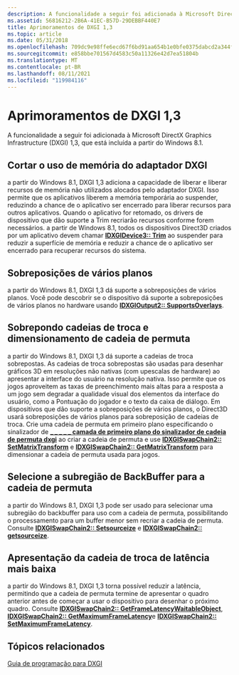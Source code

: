 ```yaml
---
description: A funcionalidade a seguir foi adicionada à Microsoft DirectX Graphics Infrastructure (DXGI) 1,3, que está incluída a partir do Windows 8.1.
ms.assetid: 56816212-2B6A-41EC-B57D-29DEBBF440E7
title: Aprimoramentos de DXGI 1,3
ms.topic: article
ms.date: 05/31/2018
ms.openlocfilehash: 709dc9e98ffe6ecd67f6bd91aa654b1e0bfe0375dabcd2a344f5b012c57dca2e
ms.sourcegitcommit: e858bbe701567d4583c50a11326e42d7ea51804b
ms.translationtype: MT
ms.contentlocale: pt-BR
ms.lasthandoff: 08/11/2021
ms.locfileid: "119984116"
---
```

# <a name="dxgi-13-improvements"></a>Aprimoramentos de DXGI 1,3

A funcionalidade a seguir foi adicionada à Microsoft DirectX Graphics Infrastructure (DXGI) 1,3, que está incluída a partir do Windows 8.1.

## <a name="trim-dxgi-adapter-memory-usage"></a>Cortar o uso de memória do adaptador DXGI

a partir do Windows 8.1, DXGI 1,3 adiciona a capacidade de liberar e liberar recursos de memória não utilizados alocados pelo adaptador DXGI. Isso permite que os aplicativos liberem a memória temporária ao suspender, reduzindo a chance de o aplicativo ser encerrado para liberar recursos para outros aplicativos. Quando o aplicativo for retomado, os drivers de dispositivo que dão suporte a Trim recriarão recursos conforme forem necessários. a partir de Windows 8.1, todos os dispositivos Direct3D criados por um aplicativo devem chamar [**IDXGIDevice3:: Trim**](/windows/desktop/api/DXGI1_3/nf-dxgi1_3-idxgidevice3-trim) ao suspender para reduzir a superfície de memória e reduzir a chance de o aplicativo ser encerrado para recuperar recursos do sistema.

## <a name="multi-plane-overlays"></a>Sobreposições de vários planos

a partir do Windows 8.1, DXGI 1,3 dá suporte a sobreposições de vários planos. Você pode descobrir se o dispositivo dá suporte a sobreposições de vários planos no hardware usando [**IDXGIOutput2:: SupportsOverlays**](/windows/desktop/api/dxgi1_3/nf-dxgi1_3-idxgioutput2-supportsoverlays).

## <a name="overlapping-swap-chains-and-swap-chain-scaling"></a>Sobrepondo cadeias de troca e dimensionamento de cadeia de permuta

a partir do Windows 8.1, DXGI 1,3 dá suporte a cadeias de troca sobrepostas. As cadeias de troca sobrepostas são usadas para desenhar gráficos 3D em resoluções não nativas (com upescalas de hardware) ao apresentar a interface do usuário na resolução nativa. Isso permite que os jogos aproveitem as taxas de preenchimento mais altas para a resposta a um jogo sem degradar a qualidade visual dos elementos da interface do usuário, como a Pontuação do jogador e o texto da caixa de diálogo. Em dispositivos que dão suporte a sobreposições de vários planos, o Direct3D usará sobreposições de vários planos para sobreposição de cadeias de troca. Crie uma cadeia de permuta em primeiro plano especificando o sinalizador de [**\_ \_ \_ \_ \_ camada de primeiro plano do sinalizador de cadeia de permuta dxgi**](/windows/win32/api/dxgi/ne-dxgi-dxgi_swap_chain_flag) ao criar a cadeia de permuta e use [**IDXGISwapChain2:: SetMatrixTransform**](/windows/desktop/api/dxgi1_3/nf-dxgi1_3-idxgiswapchain2-setmatrixtransform) e [**IDXGISwapChain2:: GetMatrixTransform**](/windows/desktop/api/dxgi1_3/nf-dxgi1_3-idxgiswapchain2-getmatrixtransform) para dimensionar a cadeia de permuta usada para jogos.

## <a name="select-backbuffer-subregion-for-swap-chain"></a>Selecione a subregião de BackBuffer para a cadeia de permuta

a partir do Windows 8.1, DXGI 1,3 pode ser usado para selecionar uma subregião do backbuffer para uso com a cadeia de permuta, possibilitando o processamento para um buffer menor sem recriar a cadeia de permuta. Consulte [**IDXGISwapChain2:: Setsourceize**](/windows/desktop/api/dxgi1_3/nf-dxgi1_3-idxgiswapchain2-setsourcesize) e [**IDXGISwapChain2:: getsourceize**](/windows/desktop/api/dxgi1_3/nf-dxgi1_3-idxgiswapchain2-getsourcesize).

## <a name="lower-latency-swap-chain-presentation"></a>Apresentação da cadeia de troca de latência mais baixa

a partir do Windows 8.1, DXGI 1,3 torna possível reduzir a latência, permitindo que a cadeia de permuta termine de apresentar o quadro anterior antes de começar a usar o dispositivo para desenhar o próximo quadro. Consulte [**IDXGISwapChain2:: GetFrameLatencyWaitableObject**](/windows/desktop/api/dxgi1_3/nf-dxgi1_3-idxgiswapchain2-getframelatencywaitableobject), [**IDXGISwapChain2:: GetMaximumFrameLatency**](/windows/desktop/api/dxgi1_3/nf-dxgi1_3-idxgiswapchain2-getmaximumframelatency)e [**IDXGISwapChain2:: SetMaximumFrameLatency**](/windows/desktop/api/dxgi1_3/nf-dxgi1_3-idxgiswapchain2-setmaximumframelatency).

## <a name="related-topics"></a>Tópicos relacionados

[Guia de programação para DXGI](dx-graphics-dxgi-overviews.md)
